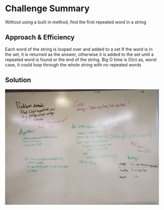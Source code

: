 # Challenge Summary
<!-- Short summary or background information -->
Without using a built in method, find the first repeated word in a string

## Approach & Efficiency
<!-- What approach did you take? Why? What is the Big O space/time for this approach? -->
Each word of the string is looped over and added to a set
If the word is in the set, it is returned as the answer, otherwise it is added to the set until a repeated word is found or the end of the string.
Big O time is O(n) as, worst case, it could loop through the whole string with no repeated words

## Solution
<!-- Embedded whiteboard image -->
![whiteboard:](/assets/wordrepeat.jpg)